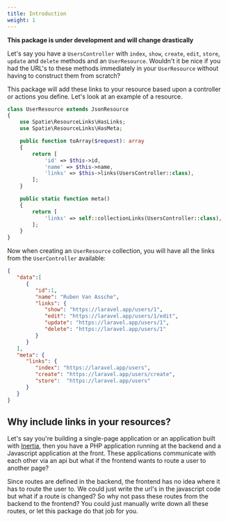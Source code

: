 ```yaml
---
title: Introduction
weight: 1
---
```

**This package is under development and will change drastically**

Let's say you have a `UsersController` with `index`, `show`, `create`, `edit`, `store`, `update` and `delete` methods and an `UserResource`. Wouldn't it be nice if you had the URL's to these methods immediately in your `UserResource` without having to construct them from scratch?

This package will add these links to your resource based upon a controller or actions you define. Let's look at an example of a resource.

``` php
class UserResource extends JsonResource
{
    use Spatie\ResourceLinks\HasLinks;
    use Spatie\ResourceLinks\HasMeta;

    public function toArray($request): array
    {
        return [
            'id' => $this->id,
            'name' => $this->name,
            'links' => $this->links(UsersController::class),
        ];
    }

    public static function meta()
    {
        return [
            'links' => self::collectionLinks(UsersController::class),
        ];
    }
}
```

Now when creating an `UserResource` collection, you will have all the links from the `UserController` available:

```json
{
   "data":[
      {
         "id":1,
         "name": "Ruben Van Assche",
         "links": {
            "show": "https://laravel.app/users/1",
            "edit": "https://laravel.app/users/1/edit",
            "update": "https://laravel.app/users/1",
            "delete": "https://laravel.app/users/1"
         }
      }
   ],
   "meta": {
      "links": {
         "index": "https://laravel.app/users",
         "create": "https://laravel.app/users/create",
         "store":  "https://laravel.app/users"
      }
   }
}
```

## Why include links in your resources?

Let's say you're building a single-page application or an application built with [Inertia](https://inertiajs.com), then you have a PHP application running at the backend and a Javascript application at the front. These applications communicate with each other via an api but what if the frontend wants to route a user to another page?

Since routes are defined in the backend, the frontend has no idea where it has to route the user to. We could just write the url's in the javascript code but what if a route is changed? So why not pass these routes from the backend to the frontend? You could just manually write down all these routes, or let this package do that job for you.

